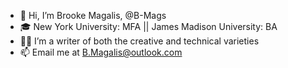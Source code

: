 - 👋 Hi, I’m Brooke Magalis, @B-Mags
- 🎓 New York University: MFA || James Madison University: BA 
- ✍🏻 I’m a writer of both the creative and technical varieties 
- 📫 Email me at B.Magalis@outlook.com

<!---
B-Mags/B-Mags is a ✨ special ✨ repository because its `README.md` (this file) appears on your GitHub profile.
You can click the Preview link to take a look at your changes.
--->
